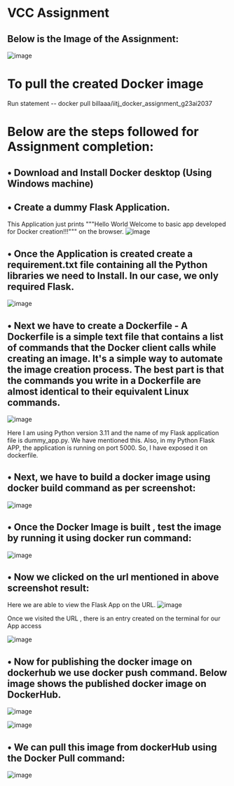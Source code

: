 # VCC Assignment

## Below is the Image of the Assignment:
 ![image](https://github.com/user-attachments/assets/2f35ce70-ae31-46aa-91bb-d51a9ad95c1d)



# To pull the created Docker image 
Run statement -- docker pull billaaa/iitj_docker_assignment_g23ai2037

# Below are the steps followed for Assignment completion:

## •	Download and Install Docker desktop (Using Windows machine)

## •	Create a dummy Flask Application. 
This Application just prints """Hello World 
        Welcome to basic app developed for Docker creation!!!""" on the browser.
![image](https://github.com/user-attachments/assets/b75adb4b-7979-470d-8506-b4765b8ca9cf)

## •	Once the Application is  created create a requirement.txt file containing all the Python libraries we need to Install. In our case, we only required Flask.
![image](https://github.com/user-attachments/assets/ed7e19a4-0719-4160-9208-7dd2e597731b)


 

## •	Next we have to create a Dockerfile - A Dockerfile is a simple text file that contains a list of commands that the Docker client calls while creating an image. It's a simple way to automate the image creation process. The best part is that the commands you write in a Dockerfile are almost identical to their equivalent Linux commands.  
![image](https://github.com/user-attachments/assets/0fa2553d-2e2c-4c17-900a-4c92a97df08c)

Here I am using Python version 3.11 and the name of my Flask application file is dummy_app.py. We have mentioned this. Also, in my Python Flask APP, the application is running on port 5000. So, I have exposed it on dockerfile.

## •	Next, we have to build a docker image using docker build command as per screenshot:  
![image](https://github.com/user-attachments/assets/70d2ec0d-9c74-44fd-bb84-51cc805cbfd6)

## •	Once the Docker Image is built , test the image by running it using docker run command:  
![image](https://github.com/user-attachments/assets/42a07b4b-d9d4-4865-94a5-891ff38dcd02)

## •	Now we clicked on the url mentioned in above screenshot result:



Here we are able to view the Flask App on the URL. 
![image](https://github.com/user-attachments/assets/2f6bd84f-74d5-4731-bfe8-44b334a58b9c)

Once we visited the URL , there is an entry created on the terminal for our App access

![image](https://github.com/user-attachments/assets/0c700744-7cca-4165-8ea7-98495f089fc4)
 

## •	Now for publishing the docker image on dockerhub we use docker push command. Below image shows the published docker image on DockerHub.
![image](https://github.com/user-attachments/assets/0bac5113-ba97-43f7-9233-53b9b3f76640)

 ![image](https://github.com/user-attachments/assets/ab1b0ccd-b46e-4686-b00d-a17842f2782e)

 

## •	We can pull this image from dockerHub using the Docker Pull command: 
![image](https://github.com/user-attachments/assets/98a1daf7-d8bc-4f15-9953-24e4b0f72b57)




